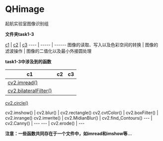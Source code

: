 # QHimage
起航实验室图像识别组

**文件夹task1-3**

[c1](https://github.com/QH17/QHimage/tree/master/task1-3/c1) |
[c2](https://github.com/QH17/QHimage/tree/master/task1-3/c2) |
[c3](https://github.com/QH17/QHimage/tree/master/task1-3/c3) 
---- | ----- | ------
图像的读取、写入以及色彩空间的转换 | 图像的滤波操作 | 图像的二值化以及最小外接圆处理

**task1-3中涉及到的函数**

c1              | c2                    | c3 
----            | -----                 | ------
[cv2.imread()](https://github.com/QH17/QHimage/blob/master/task1-3/c1/CV2_imshow.py) |
[cv2.bilateralFilter()](https://github.com/QH17/QHimage/blob/master/task1-3/c1/CV2_imshow.py) |
[cv2.circle()](https://github.com/QH17/QHimage/blob/master/task1-3/c1/CV2_imwrite.py)

cv2.imshow()    | cv2.blur()            |  cv2.rectangle()
cv2.cvtColor()  | cv2.boxFilter()       |  cv2.inrange()
cv2.imwrite()   | cv2.MidianBlur()      |  cv2.find_Contours()
---             | cv2.Canny()           |  ---
---             | cv2.erode()           |  ---

**注意：一些函数共同存在于一个文件中，如imread和imshow等...**
